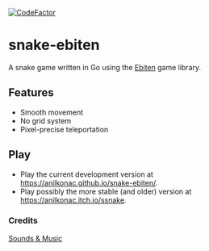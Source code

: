 [![CodeFactor](https://www.codefactor.io/repository/github/anilkonac/snake-ebiten/badge/main)](https://www.codefactor.io/repository/github/anilkonac/snake-ebiten/overview/main)
# snake-ebiten
A snake game written in Go using the [Ebiten](https://ebiten.org/) game library.

## Features
- Smooth movement
- No grid system
- Pixel-precise teleportation

## Play
- Play the current development version at https://anilkonac.github.io/snake-ebiten/.
- Play possibly the more stable (and older) version at https://anilkonac.itch.io/ssnake.

### Credits
[Sounds & Music](https://github.com/anilkonac/snake-ebiten/blob/master/game/resources/audio/Credits.md)
